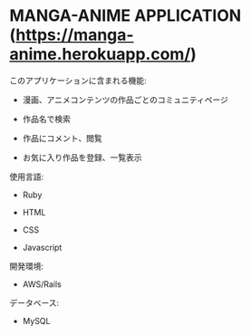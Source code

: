 # MANGA-ANIME APPLICATION (https://manga-anime.herokuapp.com/)

このアプリケーションに含まれる機能:  

* 漫画、アニメコンテンツの作品ごとのコミュニティページ

* 作品名で検索

* 作品にコメント、閲覧

* お気に入り作品を登録、一覧表示

使用言語:

* Ruby

* HTML

* CSS

* Javascript

開発環境:  

* AWS/Rails

データベース:  

* MySQL
